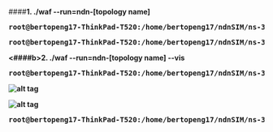 
####<b>1.  ./waf --run=ndn-[topology name]<b>

<pre>
root@bertopeng17-ThinkPad-T520:/home/bertopeng17/ndnSIM/ns-3# <b>./waf --run=ndn-simple</b>
</pre>

<pre>
root@bertopeng17-ThinkPad-T520:/home/bertopeng17/ndnSIM/ns-3# <b>./waf --run=ndn-grid</b>
</pre>




<####b>2.  ./waf --run=ndn-[topology name] --vis</b>

<pre>
root@bertopeng17-ThinkPad-T520:/home/bertopeng17/ndnSIM/ns-3# <b>./waf --run=ndn-simple --vis</b>
</pre>

![alt tag](https://github.com/syaifulahdan/ndnlearn/blob/master/image/Screenshot%20from%202016-09-22%2011-39-31.png)

![alt tag](https://github.com/syaifulahdan/ndnlearn/blob/master/image/Screenshot%20from%202016-09-22%2011-46-23.png)








<pre>
root@bertopeng17-ThinkPad-T520:/home/bertopeng17/ndnSIM/ns-3# <b>./waf --run=ndn-grid --vis</b>
</pre>

